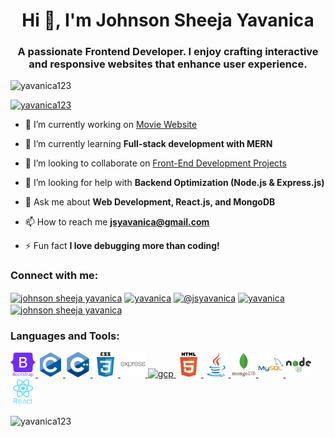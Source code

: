 <h1 align="center">Hi 👋, I'm Johnson Sheeja Yavanica</h1>
<h3 align="center">A passionate Frontend Developer. I enjoy crafting interactive and responsive websites that enhance user experience.</h3>

<p align="left"> <img src="https://komarev.com/ghpvc/?username=yavanica123&label=Profile%20views&color=0e75b6&style=flat" alt="yavanica123" /> </p>

<p align="left"> <a href="https://github.com/ryo-ma/github-profile-trophy"><img src="https://github-profile-trophy.vercel.app/?username=yavanica123" alt="yavanica123" /></a> </p>

- 🔭 I’m currently working on [Movie Website](https://yavanica123.github.io/FILM-AURA/)

- 🌱 I’m currently learning **Full-stack development with MERN**

- 👯 I’m looking to collaborate on [Front-End Development Projects](https://yavanica123.github.io/HypeQuiz/)

- 🤝 I’m looking for help with **Backend Optimization (Node.js & Express.js)**

- 💬 Ask me about **Web Development, React.js, and MongoDB**

- 📫 How to reach me **jsyavanica@gmail.com**

- ⚡ Fun fact **I love debugging more than coding!**

<h3 align="left">Connect with me:</h3>
<p align="left">
<a href="https://linkedin.com/in/johnson sheeja yavanica" target="blank"><img align="center" src="https://raw.githubusercontent.com/rahuldkjain/github-profile-readme-generator/master/src/images/icons/Social/linked-in-alt.svg" alt="johnson sheeja yavanica" height="30" width="40" /></a>
<a href="https://www.codechef.com/users/yavanica" target="blank"><img align="center" src="https://cdn.jsdelivr.net/npm/simple-icons@3.1.0/icons/codechef.svg" alt="yavanica" height="30" width="40" /></a>
<a href="https://www.hackerrank.com/@jsyavanica" target="blank"><img align="center" src="https://raw.githubusercontent.com/rahuldkjain/github-profile-readme-generator/master/src/images/icons/Social/hackerrank.svg" alt="@jsyavanica" height="30" width="40" /></a>
<a href="https://www.leetcode.com/yavanica" target="blank"><img align="center" src="https://raw.githubusercontent.com/rahuldkjain/github-profile-readme-generator/master/src/images/icons/Social/leet-code.svg" alt="yavanica" height="30" width="40" /></a>
<a href="https://www.hackerearth.com/johnson sheeja yavanica" target="blank"><img align="center" src="https://raw.githubusercontent.com/rahuldkjain/github-profile-readme-generator/master/src/images/icons/Social/hackerearth.svg" alt="johnson sheeja yavanica" height="30" width="40" /></a>
</p>

<h3 align="left">Languages and Tools:</h3>
<p align="left"> <a href="https://getbootstrap.com" target="_blank" rel="noreferrer"> <img src="https://raw.githubusercontent.com/devicons/devicon/master/icons/bootstrap/bootstrap-plain-wordmark.svg" alt="bootstrap" width="40" height="40"/> </a> <a href="https://www.cprogramming.com/" target="_blank" rel="noreferrer"> <img src="https://raw.githubusercontent.com/devicons/devicon/master/icons/c/c-original.svg" alt="c" width="40" height="40"/> </a> <a href="https://www.w3schools.com/cpp/" target="_blank" rel="noreferrer"> <img src="https://raw.githubusercontent.com/devicons/devicon/master/icons/cplusplus/cplusplus-original.svg" alt="cplusplus" width="40" height="40"/> </a> <a href="https://www.w3schools.com/css/" target="_blank" rel="noreferrer"> <img src="https://raw.githubusercontent.com/devicons/devicon/master/icons/css3/css3-original-wordmark.svg" alt="css3" width="40" height="40"/> </a> <a href="https://expressjs.com" target="_blank" rel="noreferrer"> <img src="https://raw.githubusercontent.com/devicons/devicon/master/icons/express/express-original-wordmark.svg" alt="express" width="40" height="40"/> </a> <a href="https://cloud.google.com" target="_blank" rel="noreferrer"> <img src="https://www.vectorlogo.zone/logos/google_cloud/google_cloud-icon.svg" alt="gcp" width="40" height="40"/> </a> <a href="https://www.w3.org/html/" target="_blank" rel="noreferrer"> <img src="https://raw.githubusercontent.com/devicons/devicon/master/icons/html5/html5-original-wordmark.svg" alt="html5" width="40" height="40"/> </a> <a href="https://www.java.com" target="_blank" rel="noreferrer"> <img src="https://raw.githubusercontent.com/devicons/devicon/master/icons/java/java-original.svg" alt="java" width="40" height="40"/> </a> <a href="https://www.mongodb.com/" target="_blank" rel="noreferrer"> <img src="https://raw.githubusercontent.com/devicons/devicon/master/icons/mongodb/mongodb-original-wordmark.svg" alt="mongodb" width="40" height="40"/> </a> <a href="https://www.mysql.com/" target="_blank" rel="noreferrer"> <img src="https://raw.githubusercontent.com/devicons/devicon/master/icons/mysql/mysql-original-wordmark.svg" alt="mysql" width="40" height="40"/> </a> <a href="https://nodejs.org" target="_blank" rel="noreferrer"> <img src="https://raw.githubusercontent.com/devicons/devicon/master/icons/nodejs/nodejs-original-wordmark.svg" alt="nodejs" width="40" height="40"/> </a> <a href="https://reactjs.org/" target="_blank" rel="noreferrer"> <img src="https://raw.githubusercontent.com/devicons/devicon/master/icons/react/react-original-wordmark.svg" alt="react" width="40" height="40"/> </a> </p>

<p><img align="center" src="https://github-readme-stats.vercel.app/api/top-langs?username=yavanica123&show_icons=true&locale=en&layout=compact" alt="yavanica123" /></p>

